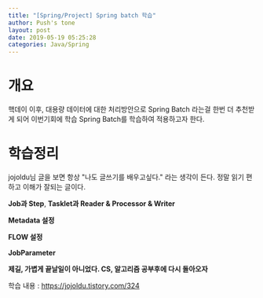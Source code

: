 ```yaml
---
title: "[Spring/Project] Spring batch 학습"
author: Push's tone
layout: post
date: 2019-05-19 05:25:28
categories: Java/Spring
---
```




# 개요

핵데이 이후, 대용량 데이터에 대한 처리방안으로 Spring Batch 라는걸 한번 더 추천받게 되어 이번기회에 학습 Spring Batch를 학습하여 적용하고자 한다.



# 학습정리

jojoldu님 글을 보면 항상 "나도 글쓰기를 배우고싶다." 라는 생각이 든다. 정말 읽기 편하고 이해가 잘되는 글이다.

**Job과 Step**, **Tasklet과 Reader & Processor & Writer**

**Metadata 설정**

**FLOW 설정**

**JobParameter**

**제길, 가볍게 끝날일이 아니었다. CS, 알고리즘 공부후에 다시 돌아오자**


학습 내용 : https://jojoldu.tistory.com/324